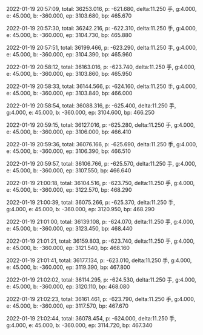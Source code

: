 2022-01-19 20:57:09, total: 36253.016, p: -621.680, delta:11.250 手, g:4.000, e: 45.000, b: -360.000, ep: 3103.680, bp: 465.670

2022-01-19 20:57:30, total: 36242.216, p: -622.310, delta:11.250 手, g:4.000, e: 45.000, b: -360.000, ep: 3104.730, bp: 465.880

2022-01-19 20:57:51, total: 36199.466, p: -623.290, delta:11.250 手, g:4.000, e: 45.000, b: -360.000, ep: 3104.390, bp: 465.960

2022-01-19 20:58:12, total: 36163.016, p: -623.740, delta:11.250 手, g:4.000, e: 45.000, b: -360.000, ep: 3103.860, bp: 465.950

2022-01-19 20:58:33, total: 36144.566, p: -624.160, delta:11.250 手, g:4.000, e: 45.000, b: -360.000, ep: 3103.840, bp: 466.000

2022-01-19 20:58:54, total: 36088.316, p: -625.400, delta:11.250 手, g:4.000, e: 45.000, b: -360.000, ep: 3104.600, bp: 466.250

2022-01-19 20:59:15, total: 36127.016, p: -625.280, delta:11.250 手, g:4.000, e: 45.000, b: -360.000, ep: 3106.000, bp: 466.410

2022-01-19 20:59:36, total: 36076.166, p: -625.690, delta:11.250 手, g:4.000, e: 45.000, b: -360.000, ep: 3106.390, bp: 466.510

2022-01-19 20:59:57, total: 36106.766, p: -625.570, delta:11.250 手, g:4.000, e: 45.000, b: -360.000, ep: 3107.550, bp: 466.640

2022-01-19 21:00:18, total: 36104.516, p: -623.750, delta:11.250 手, g:4.000, e: 45.000, b: -360.000, ep: 3122.570, bp: 468.290

2022-01-19 21:00:39, total: 36075.266, p: -625.370, delta:11.250 手, g:4.000, e: 45.000, b: -360.000, ep: 3120.950, bp: 468.290

2022-01-19 21:01:00, total: 36139.108, p: -624.070, delta:11.250 手, g:4.000, e: 45.000, b: -360.000, ep: 3123.450, bp: 468.440

2022-01-19 21:01:21, total: 36159.803, p: -623.740, delta:11.250 手, g:4.000, e: 45.000, b: -360.000, ep: 3121.540, bp: 468.160

2022-01-19 21:01:41, total: 36177.134, p: -623.010, delta:11.250 手, g:4.000, e: 45.000, b: -360.000, ep: 3119.390, bp: 467.800

2022-01-19 21:02:02, total: 36114.295, p: -624.530, delta:11.250 手, g:4.000, e: 45.000, b: -360.000, ep: 3120.110, bp: 468.080

2022-01-19 21:02:23, total: 36161.461, p: -623.790, delta:11.250 手, g:4.000, e: 45.000, b: -360.000, ep: 3117.570, bp: 467.670

2022-01-19 21:02:44, total: 36078.454, p: -624.000, delta:11.250 手, g:4.000, e: 45.000, b: -360.000, ep: 3114.720, bp: 467.340